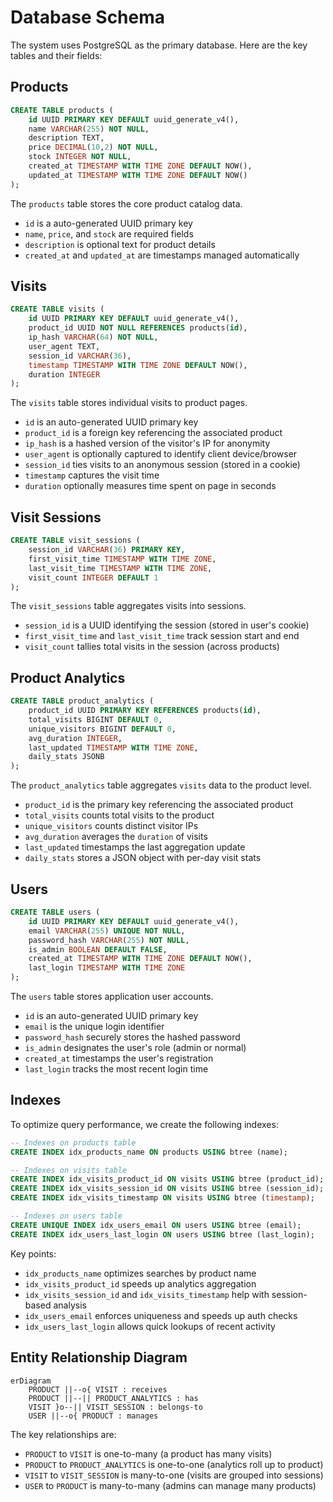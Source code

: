 # Database Schema

The system uses PostgreSQL as the primary database. Here are the key tables and their fields:

## Products
```sql
CREATE TABLE products (
    id UUID PRIMARY KEY DEFAULT uuid_generate_v4(),
    name VARCHAR(255) NOT NULL,
    description TEXT,
    price DECIMAL(10,2) NOT NULL,
    stock INTEGER NOT NULL,
    created_at TIMESTAMP WITH TIME ZONE DEFAULT NOW(),
    updated_at TIMESTAMP WITH TIME ZONE DEFAULT NOW()
);
```

The `products` table stores the core product catalog data. 
- `id` is a auto-generated UUID primary key
- `name`, `price`, and `stock` are required fields
- `description` is optional text for product details
- `created_at` and `updated_at` are timestamps managed automatically

## Visits
```sql  
CREATE TABLE visits (
    id UUID PRIMARY KEY DEFAULT uuid_generate_v4(),
    product_id UUID NOT NULL REFERENCES products(id),
    ip_hash VARCHAR(64) NOT NULL,
    user_agent TEXT,
    session_id VARCHAR(36),
    timestamp TIMESTAMP WITH TIME ZONE DEFAULT NOW(),
    duration INTEGER
);
```

The `visits` table stores individual visits to product pages.
- `id` is an auto-generated UUID primary key
- `product_id` is a foreign key referencing the associated product
- `ip_hash` is a hashed version of the visitor's IP for anonymity 
- `user_agent` is optionally captured to identify client device/browser
- `session_id` ties visits to an anonymous session (stored in a cookie)
- `timestamp` captures the visit time 
- `duration` optionally measures time spent on page in seconds

## Visit Sessions
```sql
CREATE TABLE visit_sessions (
    session_id VARCHAR(36) PRIMARY KEY,
    first_visit_time TIMESTAMP WITH TIME ZONE,
    last_visit_time TIMESTAMP WITH TIME ZONE,
    visit_count INTEGER DEFAULT 1
);
```

The `visit_sessions` table aggregates visits into sessions.
- `session_id` is a UUID identifying the session (stored in user's cookie)
- `first_visit_time` and `last_visit_time` track session start and end  
- `visit_count` tallies total visits in the session (across products)

## Product Analytics
```sql
CREATE TABLE product_analytics (
    product_id UUID PRIMARY KEY REFERENCES products(id),
    total_visits BIGINT DEFAULT 0,
    unique_visitors BIGINT DEFAULT 0,  
    avg_duration INTEGER,
    last_updated TIMESTAMP WITH TIME ZONE,
    daily_stats JSONB
);
```

The `product_analytics` table aggregates `visits` data to the product level.
- `product_id` is the primary key referencing the associated product
- `total_visits` counts total visits to the product
- `unique_visitors` counts distinct visitor IPs 
- `avg_duration` averages the `duration` of visits
- `last_updated` timestamps the last aggregation update
- `daily_stats` stores a JSON object with per-day visit stats

## Users
```sql
CREATE TABLE users (
    id UUID PRIMARY KEY DEFAULT uuid_generate_v4(),
    email VARCHAR(255) UNIQUE NOT NULL,
    password_hash VARCHAR(255) NOT NULL,
    is_admin BOOLEAN DEFAULT FALSE,
    created_at TIMESTAMP WITH TIME ZONE DEFAULT NOW(),  
    last_login TIMESTAMP WITH TIME ZONE
);
```

The `users` table stores application user accounts.
- `id` is an auto-generated UUID primary key  
- `email` is the unique login identifier
- `password_hash` securely stores the hashed password
- `is_admin` designates the user's role (admin or normal)
- `created_at` timestamps the user's registration
- `last_login` tracks the most recent login time

## Indexes

To optimize query performance, we create the following indexes:

```sql
-- Indexes on products table
CREATE INDEX idx_products_name ON products USING btree (name);

-- Indexes on visits table  
CREATE INDEX idx_visits_product_id ON visits USING btree (product_id);
CREATE INDEX idx_visits_session_id ON visits USING btree (session_id);
CREATE INDEX idx_visits_timestamp ON visits USING btree (timestamp);

-- Indexes on users table
CREATE UNIQUE INDEX idx_users_email ON users USING btree (email);
CREATE INDEX idx_users_last_login ON users USING btree (last_login);
```

Key points:
- `idx_products_name` optimizes searches by product name
- `idx_visits_product_id` speeds up analytics aggregation
- `idx_visits_session_id` and `idx_visits_timestamp` help with session-based analysis
- `idx_users_email` enforces uniqueness and speeds up auth checks
- `idx_users_last_login` allows quick lookups of recent activity

## Entity Relationship Diagram

```mermaid
erDiagram
    PRODUCT ||--o{ VISIT : receives
    PRODUCT ||--|| PRODUCT_ANALYTICS : has
    VISIT }o--|| VISIT_SESSION : belongs-to
    USER ||--o{ PRODUCT : manages
```

The key relationships are:
- `PRODUCT` to `VISIT` is one-to-many (a product has many visits)
- `PRODUCT` to `PRODUCT_ANALYTICS` is one-to-one (analytics roll up to product)
- `VISIT` to `VISIT_SESSION` is many-to-one (visits are grouped into sessions)
- `USER` to `PRODUCT` is many-to-many (admins can manage many products)